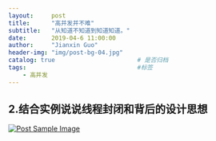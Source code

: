 ```yaml
---
layout:     post
title:      "高并发并不难"
subtitle:   "从知道不知道到知道知道。"
date:       2019-04-6 11:00:00
author:     "Jianxin Guo"
header-img: "img/post-bg-04.jpg"
catalog: true                       # 是否归档
tags:                               #标签
    - 高并发
--- 
```

## 2.结合实例说说线程封闭和背后的设计思想

<a href="#">
    <img src="{{ site.baseurl }}/img/线程封闭和背后的思想.png" alt="Post Sample Image">
</a>